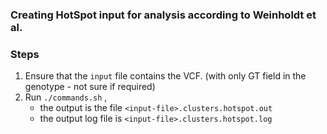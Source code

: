### Creating HotSpot input for analysis according to Weinholdt et al.

### Steps
1. Ensure that the ```input``` file contains the VCF. (with only GT field in the genotype - not sure if required)
2. Run ```./commands.sh``` , 
   * the output is the file ```<input-file>.clusters.hotspot.out```
   * the output log file is ```<input-file>.clusters.hotspot.log```
   


